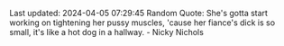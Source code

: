Last updated: 2024-04-05 07:29:45
Random Quote: She's gotta start working on tightening her pussy muscles, 'cause her fiance's dick is so small, it's like a hot dog in a hallway. - Nicky Nichols